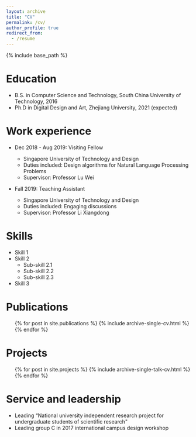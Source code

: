 ```yaml
---
layout: archive
title: "CV"
permalink: /cv/
author_profile: true
redirect_from:
  - /resume
---
```


{% include base_path %}

Education
======
* B.S. in Computer Science and Technology, South China University of Technology, 2016
* Ph.D in Digital Design and Art, Zhejiang University, 2021 (expected)

Work experience
======
* Dec 2018 - Aug 2019: Visiting Fellow
  * Singapore University of Technology and Design
  * Duties included: Design algorithms for Natural Language Processing Problems
  * Supervisor: Professor Lu Wei

* Fall 2019: Teaching Assistant
  * Singapore University of Technology and Design
  * Duties included: Engaging discussions
  * Supervisor: Professor Li Xiangdong
  
Skills
======
* Skill 1
* Skill 2
  * Sub-skill 2.1
  * Sub-skill 2.2
  * Sub-skill 2.3
* Skill 3

Publications
======
  <ul>{% for post in site.publications %}
    {% include archive-single-cv.html %}
  {% endfor %}</ul>
  
Projects
======
  <ul>{% for post in site.projects %}
    {% include archive-single-talk-cv.html %}
  {% endfor %}</ul>
  
  
Service and leadership
======
* Leading “National university independent research project for undergraduate students of scientific research"
* Leading group C in 2017 international campus design workshop
